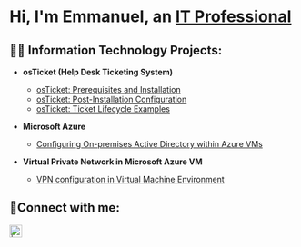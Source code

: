 <h1>Hi, I'm Emmanuel, an <a href="https://linkedin.com/in/emmanuel-guzman">IT Professional</a></h1>

<h2>👨‍💻 Information Technology Projects:</h2>

- <b>osTicket (Help Desk Ticketing System)</b>
  - [osTicket: Prerequisites and Installation](https://github.com/ExGv2/osticket-prereqs)
  - [osTicket: Post-Installation Configuration](https://github.com/ExGv2/post-install-config)
  - [osTicket: Ticket Lifecycle Examples](https://github.com/ExGv2/ticket-lifecycle)
- <b>Microsoft Azure</b>
  - [Configuring On-premises Active Directory within Azure VMs](https://github.com/ExGv2/configure-ad)
  
 - <b>Virtual Private Network in Microsoft Azure VM</b>
   -  [VPN configuration in Virtual Machine Environment](https://github.com/ExGv2/VPN-Usage)

<h2>🤳Connect with me:</h2>

[<img align="left" alt=" | LinkedIn" width="22px" src="https://img.icons8.com/?size=100&id=8808&format=png&color=FFFFFF" />][linkedin]

[linkedin]: https://linkedin.com/in/emmanuel-guzman
